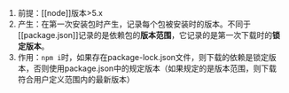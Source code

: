 
1. 前提：[[node]]版本>5.x
2. 产生：在第一次安装包时产生，记录每个包被安装时的版本。不同于[[package.json]]记录的是依赖包的**版本范围**，它记录的是第一次下载时的**锁定版本**。
3. 作用：`npm i`时，如果存在package-lock.json文件，则下载的依赖是锁定版本，否则使用package.json中的规定版本（如果规定的是版本范围，则下载符合用户定义范围内的最新版本）
